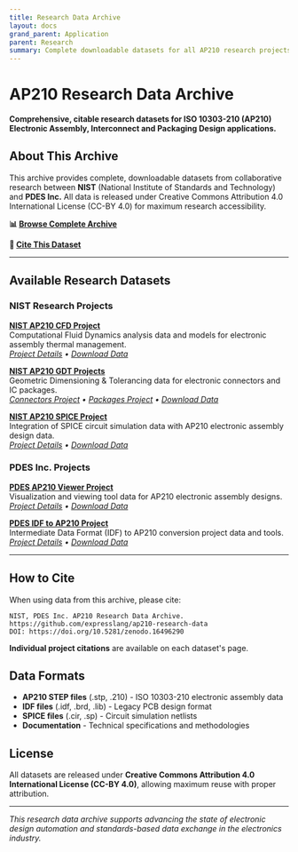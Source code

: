 ```yaml
---
title: Research Data Archive
layout: docs
grand_parent: Application
parent: Research
summary: Complete downloadable datasets for all AP210 research projects with DOI citation.
---
```


# AP210 Research Data Archive

**Comprehensive, citable research datasets for ISO 10303-210 (AP210) Electronic Assembly, Interconnect and Packaging Design applications.**

## About This Archive

This archive provides complete, downloadable datasets from collaborative research between **NIST** (National Institute of Standards and Technology) and **PDES Inc.** All data is released under Creative Commons Attribution 4.0 International License (CC-BY 4.0) for maximum research accessibility.

**📊 [Browse Complete Archive](https://www.expresslang.org/ap210-research-data/)**

**🔗 [Cite This Dataset](https://doi.org/10.5281/zenodo.16496290)**

---

## Available Research Datasets

### NIST Research Projects

**[NIST AP210 CFD Project](https://www.expresslang.org/ap210-research-data/datasets/nist-ap210-cfd/)**  
Computational Fluid Dynamics analysis data and models for electronic assembly thermal management.  
*[Project Details](NIST_AP210_CFD_Project) • [Download Data](https://www.expresslang.org/ap210-research-data/datasets/nist-ap210-cfd/)*

**[NIST AP210 GDT Projects](https://www.expresslang.org/ap210-research-data/datasets/nist-ap210-gdt/)**  
Geometric Dimensioning & Tolerancing data for electronic connectors and IC packages.  
*[Connectors Project](NIST_AP210_GDT_For_Connectors_Project) • [Packages Project](NIST_AP210_GDT_for_packages_Project) • [Download Data](https://www.expresslang.org/ap210-research-data/datasets/nist-ap210-gdt/)*

**[NIST AP210 SPICE Project](https://www.expresslang.org/ap210-research-data/datasets/nist-ap210-spice/)**  
Integration of SPICE circuit simulation data with AP210 electronic assembly design data.  
*[Project Details](NIST_AP210_SPICE_Project) • [Download Data](https://www.expresslang.org/ap210-research-data/datasets/nist-ap210-spice/)*

### PDES Inc. Projects

**[PDES AP210 Viewer Project](https://www.expresslang.org/ap210-research-data/datasets/pdes-ap210viewer/)**  
Visualization and viewing tool data for AP210 electronic assembly designs.  
*[Project Details](PDES_AP210Viewer_Project) • [Download Data](https://www.expresslang.org/ap210-research-data/datasets/pdes-ap210viewer/)*

**[PDES IDF to AP210 Project](https://www.expresslang.org/ap210-research-data/datasets/pdes-idf2ap210/)**  
Intermediate Data Format (IDF) to AP210 conversion project data and tools.  
*[Project Details](PDES_idf2ap210_Project) • [Download Data](https://www.expresslang.org/ap210-research-data/datasets/pdes-idf2ap210/)*

---

## How to Cite

When using data from this archive, please cite:

```
NIST, PDES Inc. AP210 Research Data Archive. 
https://github.com/expresslang/ap210-research-data
DOI: https://doi.org/10.5281/zenodo.16496290
```

**Individual project citations** are available on each dataset's page.

## Data Formats

- **AP210 STEP files** (.stp, .210) - ISO 10303-210 electronic assembly data
- **IDF files** (.idf, .brd, .lib) - Legacy PCB design format  
- **SPICE files** (.cir, .sp) - Circuit simulation netlists
- **Documentation** - Technical specifications and methodologies

## License

All datasets are released under **Creative Commons Attribution 4.0 International License (CC-BY 4.0)**, allowing maximum reuse with proper attribution.

---

*This research data archive supports advancing the state of electronic design automation and standards-based data exchange in the electronics industry.*